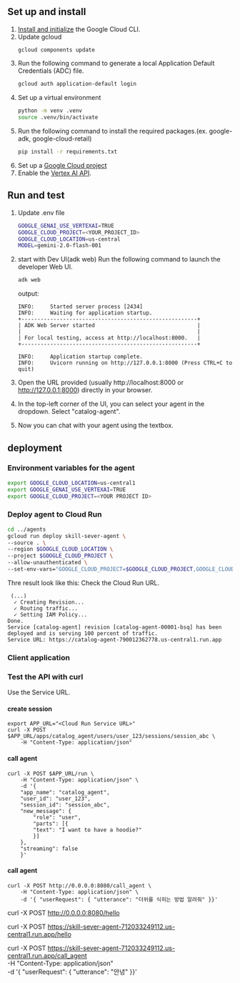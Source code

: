 # 

## Set up and install 

1. [Install and initialize](https://cloud.google.com/sdk/docs/install) the Google Cloud CLI.
1. Update gcloud 
    ```bash
    gcloud components update
    ```
1. Run the following command to generate a local Application Default Credentials (ADC) file. 
    ```bash
    gcloud auth application-default login
    ```
1. Set up a virtual environment
    ```bash
    python -m venv .venv
    source .venv/bin/activate
    ```
1. Run the following command to install the required packages.(ex. google-adk, google-cloud-retail)
    ```bash
    pip install -r requirements.txt
    ```
1. Set up a [Google Cloud project](https://cloud.google.com/vertex-ai/generative-ai/docs/start/quickstarts/quickstart-multimodal#setup-gcp)
1. Enable the [Vertex AI API](https://console.cloud.google.com/flows/enableapi?apiid=aiplatform.googleapis.com).

## Run and test 

1. Update .env file
    ```bash
    GOOGLE_GENAI_USE_VERTEXAI=TRUE
    GOOGLE_CLOUD_PROJECT=<YOUR_PROJECT_ID>
    GOOGLE_CLOUD_LOCATION=us-central
    MODEL=gemini-2.0-flash-001
    ```
1. start with Dev UI(adk web)
    Run the following command to launch the developer Web UI.
    ```bash
    adk web
    ```
    output: 
    ```
    INFO:     Started server process [2434]
    INFO:     Waiting for application startup.
    +-------------------------------------------------------+
    | ADK Web Server started                                |
    |                                                       |
    | For local testing, access at http://localhost:8000.   |
    +-------------------------------------------------------+

    INFO:     Application startup complete.
    INFO:     Uvicorn running on http://127.0.0.1:8000 (Press CTRL+C to quit)
    ```

1. Open the URL provided (usually http://localhost:8000 or http://127.0.0.1:8000) directly in your browser.

1. In the top-left corner of the UI, you can select your agent in the dropdown. Select "catalog-agent".

1. Now you can chat with your agent using the textbox. 

## deployment 

### Environment variables for the agent

```bash
export GOOGLE_CLOUD_LOCATION=us-central1
export GOOGLE_GENAI_USE_VERTEXAI=TRUE
export GOOGLE_CLOUD_PROJECT=<YOUR PROJECT ID>
```

### Deploy agent to Cloud Run

```bash
cd ../agents
gcloud run deploy skill-sever-agent \
--source . \
--region $GOOGLE_CLOUD_LOCATION \
--project $GOOGLE_CLOUD_PROJECT \
--allow-unauthenticated \
--set-env-vars="GOOGLE_CLOUD_PROJECT=$GOOGLE_CLOUD_PROJECT,GOOGLE_CLOUD_LOCATION=$GOOGLE_CLOUD_LOCATION,GOOGLE_GENAI_USE_VERTEXAI=$GOOGLE_GENAI_USE_VERTEXAI"
```

Thre result look like this: 
Check the Cloud Run URL. 
```
 (...)
  ✓ Creating Revision...                                                                                                                                            
  ✓ Routing traffic...                                                                                                                                             
  ✓ Setting IAM Policy...                                                                                                                                                              
Done.                                                                                                                                                                                  
Service [catalog-agent] revision [catalog-agent-00001-bsq] has been deployed and is serving 100 percent of traffic.
Service URL: https://catalog-agent-790012362778.us-central1.run.app
```

### Client application



### Test the API with curl

Use the Service URL. 

#### create session

```
export APP_URL="<Cloud Run Service URL>"
curl -X POST $APP_URL/apps/catalog_agent/users/user_123/sessions/session_abc \
    -H "Content-Type: application/json" 
```

#### call agent
```
curl -X POST $APP_URL/run \
    -H "Content-Type: application/json" \
    -d '{                                                              
    "app_name": "catalog_agent",
    "user_id": "user_123",
    "session_id": "session_abc",
    "new_message": {
        "role": "user",
        "parts": [{
        "text": "I want to have a hoodie?"
        }]
    },
    "streaming": false
    }'
```

#### call agent
```
curl -X POST http://0.0.0.0:8080/call_agent \
    -H "Content-Type: application/json" \
    -d '{ "userRequest": { "utterance": "더위를 식히는 방법 알려줘" }}'
```

curl -X POST http://0.0.0.0:8080/hello 

curl -X POST https://skill-sever-agent-712033249112.us-central1.run.app/hello

curl -X POST https://skill-sever-agent-712033249112.us-central1.run.app/call_agent \
    -H "Content-Type: application/json" \
    -d '{ "userRequest": { "utterance": "안녕" }}'

